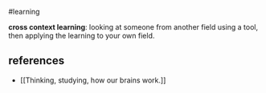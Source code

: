 #learning 

**cross context learning**: looking at someone from another field using a tool, then applying the learning to your own field.  

## references
- [[Thinking, studying, how our brains work.]]
